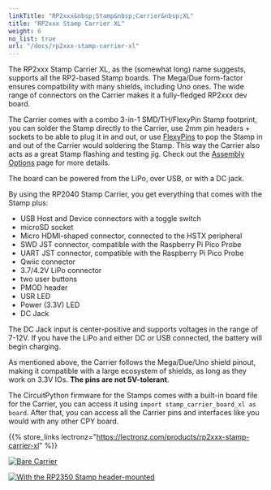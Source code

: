 ```yaml
---
linkTitle: "RP2xxx&nbsp;Stamp&nbsp;Carrier&nbsp;XL"
title: "RP2xxx Stamp Carrier XL"
weight: 6
no_list: true
url: "/docs/rp2xxx-stamp-carrier-xl"
---
```


The RP2xxx Stamp Carrier XL, as the (somewhat long) name suggests, supports all the RP2-based Stamp boards. The Mega/Due form-factor ensures compatbility with many shields, including Uno ones. The wide range of connectors on the Carrier makes it a fully-fledged RP2xxx dev board.

The Carrier comes with a combo 3-in-1 SMD/TH/FlexyPin Stamp footprint, you can solder the Stamp directly to the Carrier, use 2mm pin headers + sockets to be able to plug it in and out, or use [FlexyPins](/docs/flexypin) to pop the Stamp in and out of the Carrier would soldering the Stamp. This way the Carrier also acts as a great Stamp flashing and testing jig. Check out the [Assembly Options](/docs/rp2xxx-stamp-carrier-xl/assembly_options) page for more details.

The board can be powered from the LiPo, over USB, or with a DC jack.

By using the RP2040 Stamp Carrier, you get everything that comes with the Stamp plus:

- USB Host and Device connectors with a toggle switch
- microSD socket
- Micro HDMI-shaped connector, connected to the HSTX peripheral
- SWD JST connector, compatible with the Raspberry Pi Pico Probe
- UART JST connector, compatible with the Raspberry Pi Pico Probe
- Qwiic connector
- 3.7/4.2V LiPo connector
- two user buttons
- PMOD header
- USR LED
- Power (3.3V) LED
- DC Jack

The DC Jack input is center-positive and supports voltages in the range of 7-12V. If you have the LiPo and either DC or USB connected, the battery will begin charging.

As mentioned above, the Carrier follows the Mega/Due/Uno shield pinout, making it compatible with a large ecosystem of shields, as long as they work on 3.3V IOs. **The pins are not 5V-tolerant**.

The CircuitPython firmware for the Stamps comes with a built-in board file for the Carrier, you can access it using `import stamp_carrier_board_xl as board`. After that, you can access all the Carrier pins and interfaces like you would with any other CPY board.

{{% store_links lectronz="https://lectronz.com/products/rp2xxx-stamp-carrier-xl" %}}

<div class="text-center">

[![Bare Carrier](/docs/rp2xxx-stamp-carrier-xl/carrier_bare.jpg)](/docs/rp2xxx-stamp-carrier-xl/carrier_bare.jpg)

</div>

<div class="text-center">

[![With the RP2350 Stamp header-mounted](/docs/rp2xxx-stamp-carrier-xl/carrier_header_stamp.jpg)](/docs/rp2xxx-stamp-carrier-xl/carrier_header_stamp.jpg)

</div>
